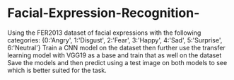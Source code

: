 # Facial-Expression-Recognition-
Using the FER2013 dataset of facial expressions with the following categories: {0:'Angry', 1:'Disgust', 2:'Fear', 3:'Happy', 4:'Sad', 5:'Surprise', 6:'Neutral'}  Train a CNN model on the dataset then further use the transfer learning model with VGG19 as a base and train that as well on the dataset Save the models and then predict using a test image on both models to see which is better suited for the task.
